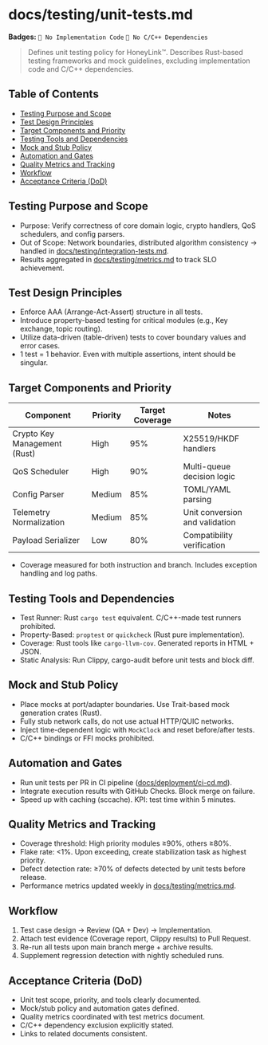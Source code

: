 # docs/testing/unit-tests.md

**Badges:** `🚫 No Implementation Code` `🚫 No C/C++ Dependencies`

> Defines unit testing policy for HoneyLink™. Describes Rust-based testing frameworks and mock guidelines, excluding implementation code and C/C++ dependencies.

## Table of Contents
- [Testing Purpose and Scope](#testing-purpose-and-scope)
- [Test Design Principles](#test-design-principles)
- [Target Components and Priority](#target-components-and-priority)
- [Testing Tools and Dependencies](#testing-tools-and-dependencies)
- [Mock and Stub Policy](#mock-and-stub-policy)
- [Automation and Gates](#automation-and-gates)
- [Quality Metrics and Tracking](#quality-metrics-and-tracking)
- [Workflow](#workflow)
- [Acceptance Criteria (DoD)](#acceptance-criteria-dod)

## Testing Purpose and Scope
- Purpose: Verify correctness of core domain logic, crypto handlers, QoS schedulers, and config parsers.
- Out of Scope: Network boundaries, distributed algorithm consistency → handled in [docs/testing/integration-tests.md](integration-tests.md).
- Results aggregated in [docs/testing/metrics.md](metrics.md) to track SLO achievement.

## Test Design Principles
- Enforce AAA (Arrange-Act-Assert) structure in all tests.
- Introduce property-based testing for critical modules (e.g., Key exchange, topic routing).
- Utilize data-driven (table-driven) tests to cover boundary values and error cases.
- 1 test = 1 behavior. Even with multiple assertions, intent should be singular.

## Target Components and Priority
| Component | Priority | Target Coverage | Notes |
|-----------|----------|-----------------|-------|
| Crypto Key Management (Rust) | High | 95% | X25519/HKDF handlers |
| QoS Scheduler | High | 90% | Multi-queue decision logic |
| Config Parser | Medium | 85% | TOML/YAML parsing |
| Telemetry Normalization | Medium | 85% | Unit conversion and validation |
| Payload Serializer | Low | 80% | Compatibility verification |

- Coverage measured for both instruction and branch. Includes exception handling and log paths.

## Testing Tools and Dependencies
- Test Runner: Rust `cargo test` equivalent. C/C++-made test runners prohibited.
- Property-Based: `proptest` or `quickcheck` (Rust pure implementation).
- Coverage: Rust tools like `cargo-llvm-cov`. Generated reports in HTML + JSON.
- Static Analysis: Run Clippy, cargo-audit before unit tests and block diff.

## Mock and Stub Policy
- Place mocks at port/adapter boundaries. Use Trait-based mock generation crates (Rust).
- Fully stub network calls, do not use actual HTTP/QUIC networks.
- Inject time-dependent logic with `MockClock` and reset before/after tests.
- C/C++ bindings or FFI mocks prohibited.

## Automation and Gates
- Run unit tests per PR in CI pipeline ([docs/deployment/ci-cd.md](../deployment/ci-cd.md)).
- Integrate execution results with GitHub Checks. Block merge on failure.
- Speed up with caching (sccache). KPI: test time within 5 minutes.

## Quality Metrics and Tracking
- Coverage threshold: High priority modules ≥90%, others ≥80%.
- Flake rate: <1%. Upon exceeding, create stabilization task as highest priority.
- Defect detection rate: ≥70% of defects detected by unit tests before release.
- Performance metrics updated weekly in [docs/testing/metrics.md](metrics.md).

## Workflow
1. Test case design → Review (QA + Dev) → Implementation.
2. Attach test evidence (Coverage report, Clippy results) to Pull Request.
3. Re-run all tests upon main branch merge + archive results.
4. Supplement regression detection with nightly scheduled runs.

## Acceptance Criteria (DoD)
- Unit test scope, priority, and tools clearly documented.
- Mock/stub policy and automation gates defined.
- Quality metrics coordinated with test metrics document.
- C/C++ dependency exclusion explicitly stated.
- Links to related documents consistent.
